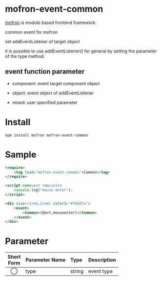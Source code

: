 # mofron-event-common
[mofron](https://mofron.github.io/mofron/) is module based frontend framework.

common event for mofron

set addEventListener of target object

it is possible to use addEventListener() for general by setting the parameter of the type method.

## event function parameter

- component: event target component object

- object: event object of addEventListener

- mixed: user specified parameter


# Install
```
npm install mofron mofron-event-common
```

# Sample
```html
<require>
    <tag load="mofron-event-common">Common</tag>
</require>

<script name=evt run=init>
    console.log("mouse enter");
</script>

<div size=(1rem,1rem) color2="#f0e6fa">
    <event>
        <Common>(@evt,mouseenter)</Common>
    </event>
</div>
```

# Parameter

| Short<br>Form | Parameter Name | Type | Description |
|:-------------:|:---------------|:-----|:------------|
| ◯  | type | string | event type |

